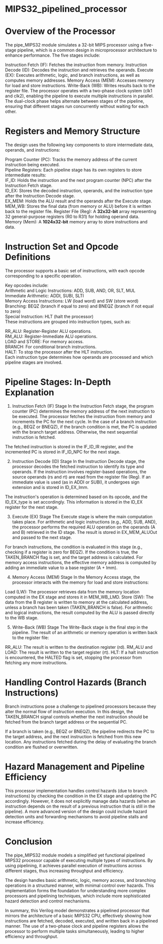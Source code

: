 # MIPS32_pipelined_processor
# Overview of the Processor
The pipe_MIPS32 module simulates a 32-bit MIPS processor using a five-stage pipeline, which is a common design in microprocessor architecture to enhance performance. The five stages include:

Instruction Fetch (IF): Fetches the instruction from memory.
Instruction Decode (ID): Decodes the instruction and retrieves the operands.
Execute (EX): Executes arithmetic, logic, and branch instructions, as well as computes memory addresses.
Memory Access (MEM): Accesses memory for load and store instructions.
Write-Back (WB): Writes results back to the register file.
The processor operates with a two-phase clock system (clk1 and clk2), enabling the pipeline to execute multiple instructions in parallel. The dual-clock phase helps alternate between stages of the pipeline, ensuring that different stages run concurrently without waiting for each other.

# Registers and Memory Structure
The design uses the following key components to store intermediate data, operands, and instructions:

Program Counter (PC): Tracks the memory address of the current instruction being executed.  
Pipeline Registers: Each pipeline stage has its own registers to store intermediate results:  
IF_ID: Holds the instruction and the next program counter (NPC) after the Instruction Fetch stage.  
ID_EX: Stores the decoded instruction, operands, and the instruction type after the Instruction Decode stage.  
EX_MEM: Holds the ALU result and the operands after the Execute stage.  
MEM_WB: Stores the final data (from memory or ALU) before it is written back to the register file. 
Register File (Reg): A **32x32-bit** array representing 32 general-purpose registers (R0 to R31) for holding operand data.    
Memory (Mem): A **1024x32-bit** memory array to store instructions and data.  
# Instruction Set and Opcode Definitions
The processor supports a basic set of instructions, with each opcode corresponding to a specific operation. 

Key opcodes include:  
Arithmetic and Logic Instructions: ADD, SUB, AND, OR, SLT, MUL  
Immediate Arithmetic: ADDI, SUBI, SLTI  
Memory Access Instructions: LW (load word) and SW (store word)  
Branching: BEQZ (branch if equal to zero) and BNEQZ (branch if not equal to zero)  
Special Instruction: HLT (halt the processor)  
These instructions are grouped into instruction types, such as:

RR_ALU: Register-Register ALU operations.  
RM_ALU: Register-Immediate ALU operations.  
LOAD and STORE: For memory access.  
BRANCH: For conditional branch instructions.  
HALT: To stop the processor after the HLT instruction.  
Each instruction type determines how operands are processed and which pipeline stages are involved.

# Pipeline Stages: In-Depth Explanation
1. Instruction Fetch (IF) Stage
In the Instruction Fetch stage, the program counter (PC) determines the memory address of the next instruction to be executed. The processor fetches the instruction from memory and increments the PC for the next cycle. In the case of a branch instruction (e.g., BEQZ or BNEQZ), if the branch condition is met, the PC is updated with the branch target address. Otherwise, the next sequential instruction is fetched.

The fetched instruction is stored in the IF_ID_IR register, and the incremented PC is stored in IF_ID_NPC for the next stage.

2. Instruction Decode (ID) Stage
In the Instruction Decode stage, the processor decodes the fetched instruction to identify its type and operands. If the instruction involves register-based operations, the source operands (rs and rt) are read from the register file (Reg). If an immediate value is used (as in ADDI or SUBI), it undergoes sign extension and is stored in ID_EX_Imm.

The instruction's operation is determined based on its opcode, and the ID_EX_type is set accordingly. This information is stored in the ID_EX register for the next stage.

3. Execute (EX) Stage
The Execute stage is where the main computation takes place. For arithmetic and logic instructions (e.g., ADD, SUB, AND), the processor performs the required ALU operation on the operands (A and B) retrieved in the ID stage. The result is stored in EX_MEM_ALUOut and passed to the next stage.

For branch instructions, the condition is evaluated in this stage (e.g., checking if a register is zero for BEQZ). If the condition is true, the TAKEN_BRANCH flag is set, and the target address is calculated. For memory access instructions, the effective memory address is computed by adding an immediate value to a base register (A + Imm).

4. Memory Access (MEM) Stage
In the Memory Access stage, the processor interacts with the memory for load and store instructions:

Load (LW): The processor retrieves data from the memory location computed in the EX stage and stores it in MEM_WB_LMD.
Store (SW): The data from the B register is written to memory at the calculated address, unless a branch has been taken (TAKEN_BRANCH is false).
For arithmetic and logical instructions, the result computed by the ALU is passed directly to the WB stage.

5. Write-Back (WB) Stage
The Write-Back stage is the final step in the pipeline. The result of an arithmetic or memory operation is written back to the register file:

RR_ALU: The result is written to the destination register (rd).
RM_ALU and LOAD: The result is written to the target register (rt).
HLT: If a halt instruction is encountered, the HALTED flag is set, stopping the processor from fetching any more instructions.
# Handling Control Hazards (Branch Instructions)
Branch instructions pose a challenge to pipelined processors because they alter the normal flow of instruction execution. In this design, the TAKEN_BRANCH signal controls whether the next instruction should be fetched from the branch target address or the sequential PC.

If a branch is taken (e.g., BEQZ or BNEQZ), the pipeline redirects the PC to the target address, and the next instruction is fetched from this new location. Any instructions fetched during the delay of evaluating the branch condition are flushed or overwritten.

# Hazard Management and Pipeline Efficiency
This processor implementation handles control hazards (due to branch instructions) by checking the condition in the EX stage and updating the PC accordingly. However, it does not explicitly manage data hazards (when an instruction depends on the result of a previous instruction that is still in the pipeline). A more advanced version of the design could include hazard detection units and forwarding mechanisms to avoid pipeline stalls and increase efficiency.

# Conclusion
The pipe_MIPS32 module models a simplified yet functional pipelined MIPS32 processor capable of executing multiple types of instructions. By using pipelining, it achieves parallel execution of instructions across different stages, thus increasing throughput and efficiency.

The design handles basic arithmetic, logic, memory access, and branching operations in a structured manner, with minimal control over hazards. This implementation forms the foundation for understanding more complex processors and pipelining techniques, which include more sophisticated hazard detection and control mechanisms.

In summary, this Verilog model demonstrates a pipelined processor that mirrors the architecture of a basic MIPS32 CPU, effectively showing how instructions are fetched, decoded, executed, and written back in a pipelined manner. The use of a two-phase clock and pipeline registers allows the processor to perform multiple tasks simultaneously, leading to higher efficiency and throughput.
